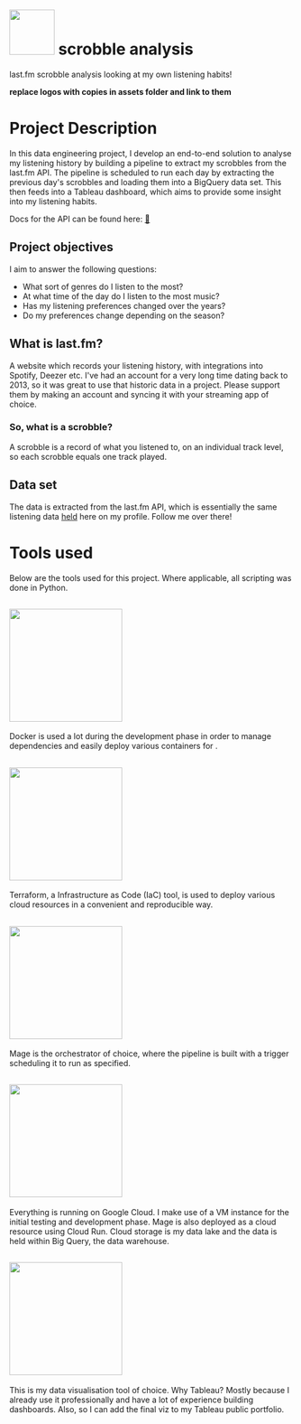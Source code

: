 # [<img src="https://upload.wikimedia.org/wikipedia/commons/thumb/d/d4/Lastfm_logo.svg/2560px-Lastfm_logo.svg.png" width="80">](https://last.fm) scrobble analysis 
last.fm scrobble analysis looking at my own listening habits!

**replace logos with copies in assets folder and link to them**

# Project Description
In this data engineering project, I develop an end-to-end solution to analyse my listening history by building a pipeline to extract my scrobbles from the last.fm API. The pipeline is scheduled to run each day by extracting the previous day's scrobbles and loading them into a BigQuery data set. This then feeds into a Tableau dashboard, which aims to provide some insight into my listening habits. 

Docs for the API can be found here: [:musical_note:](https://www.last.fm/api/intro)

 ## Project objectives
 I aim to answer the following questions:
 
 * What sort of genres do I listen to the most?
 * At what time of the day do I listen to the most music?
 * Has my listening preferences changed over the years?
 * Do my preferences change depending on the season?

## What is last.fm?
A website which records your listening history, with integrations into Spotify, Deezer etc. I've had an account for a very long time dating back to 2013, so it was great to use that historic data in a project. Please support them by making an account and syncing it with your streaming app of choice.

### So, what is a scrobble?
A scrobble is a record of what you listened to, on an individual track level, so each scrobble equals one track played. 

## Data set
The data is extracted from the last.fm API, which is essentially the same listening data [held](https://www.last.fm/user/sorfildor) here on my profile. Follow me over there!

# Tools used

Below are the tools used for this project. Where applicable, all scripting was done in Python.

## [<img src="https://wiki.coreelec.org/_media/coreelec:docker.png?w=380&tok=ea2958" width="200">](https://www.docker.com/)
Docker is used a lot during the development phase in order to manage dependencies and easily deploy various containers for
.
## [<img src="https://upload.wikimedia.org/wikipedia/commons/thumb/0/04/Terraform_Logo.svg/1280px-Terraform_Logo.svg.png" width="200">](https://www.terraform.io/)
Terraform, a Infrastructure as Code (IaC) tool, is used to deploy various cloud resources in a convenient and reproducible way. 


## [<img src="https://mintlify.s3-us-west-1.amazonaws.com/mage/logo/light.svg" width="200">](https://www.mage.ai/) 
Mage is the orchestrator of choice, where the pipeline is built with a trigger scheduling it to run as specified. 


## [<img src="https://upload.wikimedia.org/wikipedia/commons/thumb/5/51/Google_Cloud_logo.svg/1280px-Google_Cloud_logo.svg.png" width="200">](https://cloud.google.com/?hl=en) 
Everything is running on Google Cloud. I make use of a VM instance for the initial testing and development phase.  Mage is also deployed as a cloud resource using Cloud Run. Cloud storage is my data lake and the data is held within Big Query, the data warehouse. 


## [<img src="https://upload.wikimedia.org/wikipedia/commons/4/4b/Tableau_Logo.png" width="200">](https://www.tableau.com/en-gb) 
This is my data visualisation tool of choice. Why Tableau? Mostly because I already use it professionally and have a lot of experience building dashboards. Also, so I can add the final viz to my Tableau public portfolio. 
